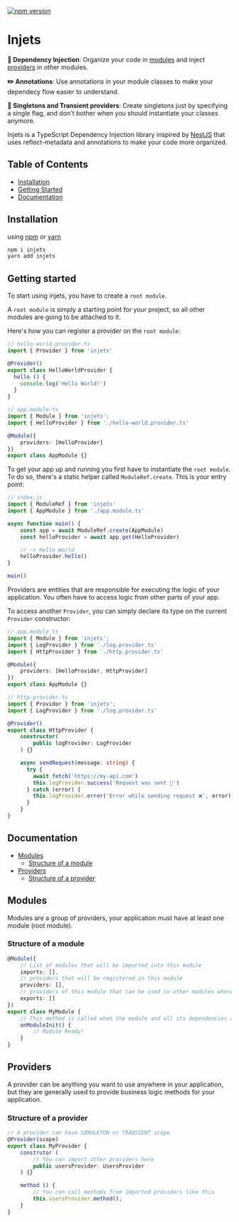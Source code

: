 [![npm version](https://badge.fury.io/js/injets.svg)](https://badge.fury.io/js/injets)

# Injets

**💉 Dependency Injection**: Organize your code in [modules](#modules) and inject [providers](#providers) in other modules.

**✏️ Annotations**:  Use annotations in your module classes to make your dependecy flow easier to understand.

**🏢 Singletons and Transient providers**: Create singletons just by specifying a single flag, and don't bother when you should instantiate your classes anymore.

Injets is a TypeScript Dependency Injection library inspired by [NestJS](https://nestjs.com/)
that uses reflect-metadata and annotations
to make your code more organized.

## Table of Contents

- [Installation](#installation)
- [Getting Started](#getting-started)
- [Documentation](#documentation)

## Installation

using [npm](https://www.npmjs.com/) or [yarn](https://yarnpkg.com/)

```bash
npm i injets
yarn add injets
```

## Getting started

To start using injets, you have to create a `root module`.

A `root module` is simply a starting point for your project, so all
other modules are going to be attached to it.

Here's how you can register a provider on the `root module`:

```typescript
// hello-world.provider.ts
import { Provider } from 'injets'

@Provider()
export class HelloWorldProvider {
  hello () {
    console.log('Hello World!')
  }
}

// app.module.ts
import { Module } from 'injets';
import { HelloProvider } from './hello-world.provider.ts'

@Module({
    providers: [HelloProvider]
})
export class AppModule {}
```

To get your app up and running you first have to instantiate the `root module`.
To do so, there's a static helper called `ModuleRef.create`.
This is your entry point:

```typescript
// index.js
import { ModuleRef } from 'injets'
import { AppModule } from './app.module.ts'

async function main() {
    const app = await ModuleRef.create(AppModule)
    const helloProvider = await app.get(HelloProvider)

    // -> Hello World
    helloProvider.hello()
}

main()
```

Providers are entities that are responsible for executing the logic of your application.
You often have to access logic from other parts of your app.

To access another `Provider`, you can simply declare its type
on the current `Provider` constructor:

```typescript
// app.module.ts
import { Module } from 'injets';
import { LogProvider } from './log.provider.ts'
import { HttpProvider } from './http.provider.ts'

@Module({
    providers: [HelloProvider, HttpProvider]
})
export class AppModule {}

// http.provider.ts
import { Provider } from 'injets';
import { LogProvider } from './log.provider.ts'

@Provider()
export class HttpProvider {
    constructor(
        public logProvider: LogProvider
    ) {}

    async sendRequest(message: string) {
      try {
        await fetch('https://my-api.com')
        this.logProvider.success('Request was sent 🚀')
      } catch (error) {
        this.logProvider.error('Error while sending request ❌', error)
      }
    }
}
```

## Documentation

- [Modules](#modules)
  - [Structure of a module](#structure-of-a-module)
- [Providers](#providers)
  - [Structure of a provider](#structure-of-a-provider)

## Modules

Modules are a group of providers, your application must have at least one module (root module).

### Structure of a module

```typescript
@Module({
    // List of modules that will be imported into this module
    imports: [],
    // providers that will be registered in this module
    providers: [],
    // providers of this module that can be used in other modules where this module was imported
    exports: []
})
export class MyModule {
    // This method is called when the module and all its dependencies are initialized
    onModuleInit() {
        // Module Ready!
    }
}
```

## Providers

A provider can be anything you want to use anywhere in your application, but they are generally used to provide business logic methods for your application.

### Structure of a provider

```typescript
// A provider can have SINGLETON or TRANSIENT scope
@Provider(scope)
export class MyProvider {
    construtor (
        // You can import other providers here
        public usersProvider: UsersProvider
    ) {}

    method () {
        // You can call methods from imported providers like this
        this.usersProvider.method();
    }
}
```
